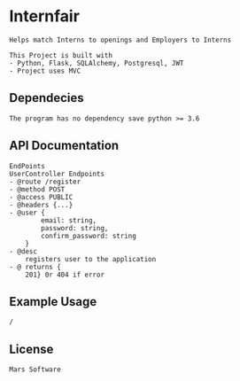 # Internfair
    Helps match Interns to openings and Employers to Interns

    This Project is built with
    - Python, Flask, SQLAlchemy, Postgresql, JWT
    - Project uses MVC

## Dependecies
    The program has no dependency save python >= 3.6


## API Documentation
    EndPoints
    UserController Endpoints
    - @route /register
    - @method POST
    - @access PUBLIC
    - @headers {...}
    - @user {
            email: string,
            password: string,
            confirm_password: string
        }
    - @desc 
        registers user to the application
    - @ returns {
        201} 0r 404 if error

## Example Usage
    /

## License
    Mars Software




